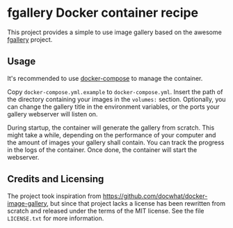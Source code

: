 # fgallery Docker container recipe

This project provides a simple to use image gallery based on the awesome [fgallery](https://gitlab.com/wavexx/fgallery) project.


## Usage

It's recommended to use [docker-compose](https://docs.docker.com/compose/) to manage the container.

Copy `docker-compose.yml.example` to `docker-compose.yml`. Insert the path of the directory containing your images in the `volumes:` section. Optionally, you can change the gallery title in the environment variables, or the ports your gallery webserver will listen on.

During startup, the container will generate the gallery from scratch. This might take a while, depending on the performance of your computer and the amount of images your gallery shall contain. You can track the progress in the logs of the container. Once done, the container will start the webserver.


## Credits and Licensing

The project took inspiration from https://github.com/docwhat/docker-image-gallery, but since that project lacks a license has been rewritten from scratch and released under the terms of the MIT license. See the file `LICENSE.txt` for more information.
